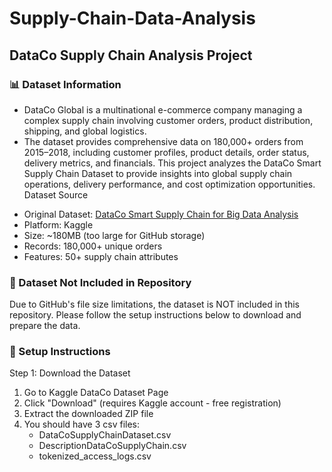 # Supply-Chain-Data-Analysis

## DataCo Supply Chain Analysis Project
### 📊 Dataset Information
- DataCo Global is a multinational e-commerce company managing a complex supply chain involving customer orders, product distribution, shipping, and global logistics.
- The dataset provides comprehensive data on 180,000+ orders from 2015–2018, including customer profiles, product details, order status, delivery metrics, and financials.
This project analyzes the DataCo Smart Supply Chain Dataset to provide insights into global supply chain operations, delivery performance, and cost optimization opportunities.
Dataset Source

* Original Dataset: [DataCo Smart Supply Chain for Big Data Analysis](https://www.kaggle.com/datasets/shashwatwork/dataco-smart-supply-chain-for-big-data-analysis)
* Platform: Kaggle
* Size: ~180MB (too large for GitHub storage)
* Records: 180,000+ unique orders
* Features: 50+ supply chain attributes

### 🚨 Dataset Not Included in Repository
Due to GitHub's file size limitations, the dataset is NOT included in this repository. Please follow the setup instructions below to download and prepare the data.
### 🔧 Setup Instructions
Step 1: Download the Dataset

1. Go to Kaggle DataCo Dataset Page
2. Click "Download" (requires Kaggle account - free registration)
3. Extract the downloaded ZIP file
4. You should have 3 csv files:
    - DataCoSupplyChainDataset.csv
    - DescriptionDataCoSupplyChain.csv
    - tokenized_access_logs.csv
